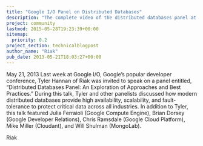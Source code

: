 ```yaml
---
title: "Google I/O Panel on Distributed Databases"
description: "The complete video of the distributed databases panel at Google I/O."
project: community
lastmod: 2015-05-28T19:23:39+00:00
sitemap:
  priority: 0.2
project_section: technicalblogpost
author_name: "Riak"
pub_date: 2013-05-21T18:03:27+00:00
---
```

May 21, 2013
Last week at Google I/O, Google’s popular developer conference, Tyler Hannan of Riak was invited to speak on a panel entitled, “Distributed Databases Panel: An Exploration of Approaches and Best Practices.”
During this talk, Tyler and other panelists discussed how modern distributed databases provide high availability, scalability, and fault-tolerance to protect critical data across all industries. In addition to Tyler, this talk featured Julia Ferraioli (Google Compute Engine), Brian Dorsey (Google Developer Relations), Chris Ramsdale (Google Cloud Platform), Mike Miller (Cloudant), and Will Shulman (MongoLab).

Riak
